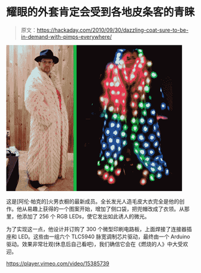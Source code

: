 # 耀眼的外套肯定会受到各地皮条客的青睐

> 原文：<https://hackaday.com/2010/09/30/dazzling-coat-sure-to-be-in-demand-with-pimps-everywhere/>

![](img/77962765e289f7d7bf015e71e273bb91.png "pimped-dreamcoat")

这是[阿伦·帕克的]火男衣橱的最新成员。全长发光人造毛皮大衣完全是他的创作。他从易趣上获得的一个图案开始，增加了侧口袋，把兜帽改成了衣领。从那里，他添加了 256 个 RGB LEDs，使它发出如此诱人的微光。

为了实现这一点，他设计并订购了 300 个微型印刷电路板，上面焊接了连接器插座和 LED。这些由一组六个 TLC5940 脉宽调制芯片驱动，最终由一个 Arduino 驱动。效果非常壮观(休息后自己看吧)，我们确信它会在《燃烧的人》中大受欢迎。

<https://player.vimeo.com/video/15385739>

</div> </body> </html>